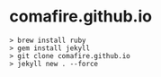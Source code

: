 # comafire.github.io

```
> brew install ruby
> gem install jekyll
> git clone comafire.github.io
> jekyll new . --force

```
